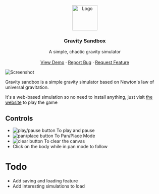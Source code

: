 <div align="center">
  <a href="https://gravity-sandbox.netlify.app/">
    <img src="screenshots/logo.png" alt="Logo" width="80" height="80">
  </a>

  <h3 align="center">Gravity Sandbox</h3>

  <p align="center">
    A simple, chaotic gravity simulator
    <br />
    <br />
    <a href="https://gravity-sandbox.netlify.app/">View Demo</a>
    ·
    <a href="https://github.com/siddharthroy12/gravity-sandbox/issues">Report Bug</a>
    ·
    <a href="https://github.com/siddharthroy12/gravity-sandbox/issues">Request Feature</a>
  </p>
</div>


![Screenshot](./screenshots/screenshot1.png)

Gravity sandbox is a simple gravity simulator based on Newton's law of universal
gravitation.

It's a web-based simulation so no need to install anything, just visit
[the website](https://gravity-sandbox.netlify.app/) to play the game

## Controls

- ![play/pause button](./screenshots/play-pause-btn.png) To play and pause
- ![pan/place button](./screenshots/pan-place-btn.png) To Pan/Place Mode
- ![clear button](./screenshots/clear-btn.png) To clear the canvas
- Click on the body while in pan mode to follow

# Todo

- Add saving and loading feature
- Add interesting simulations to load
